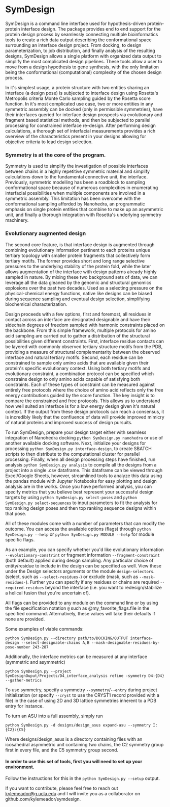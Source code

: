 # SymDesign
SymDesign is a command line interface used for hypothesis-driven protein-protein interface design. The package provides end to end support for the protein design process by seamlessly connecting multiple bioinformatics tools to create a rich data output describing the conformational space surrounding an interface design project. From docking, to design parameterization, to job distribution, and finally analysis of the resulting designs, SymDesign allows a single platform with organized data output to simplify the most complicated design pipelines. These tools allow a user to move from a design hypothesis to gene synthesis, with the only limitation being the conformational (computational) complexity of the chosen design process. 

In it's simplest usage, a protein structure with two entities sharing an interface (a design pose) is subjected to interface design using Rosetta's Metropolis criteria Monte Carlo sampling guided by the Rosetta score function. In it's most complicated use case, two or more entities in any symmetric assembly can be docked (only in permissible symmetries), have their interfaces queried for interface design prospects via evolutionary and fragment based statistical methods, and then be subjected to parallel processing for constrained interface re-design. After performing design calculations, a thorough set of interfacial measurements provides a rich overview of the characteristics present in your designs allowing for objective criteria to lead design selection. 

### Symmetry is at the core of the program.
Symmetry is used to simplify the investigation of possible interfaces between chains in a highly repetitive symmetric material and simplify calculations down to the fundamental connective unit, the interface. Previously, symmetric modelling has been a roadblock to sampling conformational space because of numerous complexities in enumerating interfacial possibilities when multiple components are involved in a symmetric assembly. This limitation has been overcome with the conformational sampling afforded by Nanohedra, an programmatic emphasis on single protein entities that combine to make up an asymmetric unit, and finally a thorough integration with Rosetta's underlying symmetry machinery. 

### Evolutionary augmented design
The second core feature, is that interface design is augmented through combining evolutionary information pertinent to each proteins unique tertiary topology with smaller protein fragments that collectively form tertiary motifs. The former provides short and long range selective pressures to the underlying stability of the protein fold, while the later allows augmentation of the interface with design patterns already highly sampled in nature. By mixing these two background sets of data, we can leverage all the data gleaned by the genomic and structural genomics explosions over the past two decades. Used as a selecting pressure on the physical-chemical energy functions, native like designs can be biased during sequence sampling and eventual design selection, simplifying biochemical characterization. 

Design proceeds with a few options, first and foremost, all residues in contact across an interface are designated designable and have their sidechain degrees of freedom sampled with harmonic constraints placed on the backbone. From this simple framework, multiple protocols for amino acid sampling are carried out to gather a distribution of the structural possibilities given different constraints. First, interface residue contacts can be layered with commonly observed tertiary structure motifs from the PDB, providing a measure of structural complementarity between the observed interface and natural tertiary motifs. Second, each residue can be constrained to sample only amino acids that are available given their protein's specific evolutionary context. Using both tertiary motifs and evolutionary constraint, a combination protocol can be specified which constrains design to only amino acids capable of satisfying both constraints. Each of these types of constraint can be measured against entirely free protocols where the choice of amino acid reflects only the free energy contributions guided by the score function. The key insight is to compare the constrained and free protocols. This allows us to understand how well suited an interface is for a low energy design given it's natural context. If the output from these design protocols can reach a consensus, it is incredibly likely that the confluence of data will provide improved mimicry of natural proteins and improved success of design pursuits.

To run SymDesign, prepare your design target either with seamless integration of Nanohedra docking `python SymDesign.py nanohedra` or use of another available docking software. Next, initialize your designs for processing `python SymDesign.py interface-design`, to create SBATCH scripts to then distribute to the computational cluster for parallel processing. Finally, when all design processing steps have finished, run analysis `python SymDesign.py analysis` to compile all the designs from a project into a single .csv dataframe. This dataframe can be viewed through Excel/Google Sheets, however, streamlined tools to analyze this data using the pandas module with Jupyter Notebooks for easy plotting and design analysis are in the works. Once you have performed analysis, you can specify metrics that you believe best represent your successful design targets by using `python SymDesign.py select-poses` and `python SymDesign.py select-sequences` to input parameters to fit the analysis for top ranking design poses and then top ranking sequence designs within that pose.

All of these modules come with a number of parameters that can modify the outcome. You can access the available options (flags) through `python SymDesign.py --help` or `python SymDesign.py MODULE --help` for module specific flags. 

As an example, you can specify whether you'd like evolutionary information `--evolutionary-constrint` or fragment information `--fragment-constraint` (both default) applied during design sampling. Any particular choice of entity/residue to include in the design can be specified as well. View these under the Design selectors arguments or the module `design-selectors`. (select, such as `--select-residues-`) or exclude (mask, such as `--mask-residues-`). Further you can specify if any residues or chains are required `--required-residues` beyond the interface (i.e. you want to redesign/stabilize a helical fusion that you're uncertain of). 

All flags can be provided to any module on the command line or by using the file specification notation `@` such as @my_favorite_flags.file in the specified command. Alternatively, these values will take their defaults if none are provided.

Some examples of viable commands:

    python SymDesign.py --directory path/to/DOCKING/OUTPUT interface-design --select-designable-chains A,B --mask-designable-residues-by-pose-number 243-287

Additionally, the interface metrics can be measured at any interface (symmetric and asymmetric)

    python SymDesign.py --project SymDesignOuput/Projects/D4_interface_analysis refine -symmetry D4:{D4} --gather-metrics

To use symmetry, specify a symmetry `--symmetry`/`--entry` during project initialization (or specify `--cryst` to use the CRYST1 record provided with a file) in the case of using 2D and 3D lattice symmetries inherent to a PDB entry for instance.

To turn an ASU into a full assembly, simply run
    
    python SymDesign.py -d designs/design_asus expand-asu --symmetry I:{C2}:{C5}

Where designs/design_asus is a directory containing files with an icosahedral asymmetric unit containing two chains, the C2 symmetry group first in every file, and the C5 symmetry group second.  

#### In order to use this set of tools, first you will need to set up your environment.  
Follow the instructions for this in the `python SymDesign.py --setup` output.

If you want to contribute, please feel free to reach out kylemeador@g.ucla.edu and I will invite you as a collaborator on github.com/kylemeador/symdesign.
